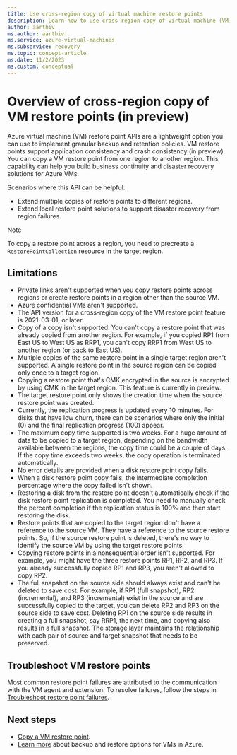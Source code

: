 ```yaml
---
title: Use cross-region copy of virtual machine restore points
description: Learn how to use cross-region copy of virtual machine (VM) restore points.
author: aarthiv
ms.author: aarthiv
ms.service: azure-virtual-machines
ms.subservice: recovery
ms.topic: concept-article
ms.date: 11/2/2023
ms.custom: conceptual
---
```


# Overview of cross-region copy of VM restore points (in preview)

Azure virtual machine (VM) restore point APIs are a lightweight option you can use to implement granular backup and retention policies. VM restore points support application consistency and crash consistency (in preview). You can copy a VM restore point from one region to another region. This capability can help you build business continuity and disaster recovery solutions for Azure VMs.

Scenarios where this API can be helpful:

* Extend multiple copies of restore points to different regions.
* Extend local restore point solutions to support disaster recovery from region failures.

> [!NOTE]
> To copy a restore point across a region, you need to precreate a `RestorePointCollection` resource in the target region.

## Limitations

* Private links aren't supported when you copy restore points across regions or create restore points in a region other than the source VM.
* Azure confidential VMs aren't supported.
* The API version for a cross-region copy of the VM restore point feature is 2021-03-01, or later.
* Copy of a copy isn't supported. You can't copy a restore point that was already copied from another region. For example, if you copied RP1 from East US to West US as RRP1, you can't copy RRP1 from West US to another region (or back to East US).
* Multiple copies of the same restore point in a single target region aren't supported. A single restore point in the source region can be copied only once to a target region.
* Copying a restore point that's CMK encrypted in the source is encrypted by using CMK in the target region. This feature is currently in preview.
* The target restore point only shows the creation time when the source restore point was created.
* Currently, the replication progress is updated every 10 minutes. For disks that have low churn, there can be scenarios where only the initial (0) and the final replication progress (100) appear.
* The maximum copy time supported is two weeks. For a huge amount of data to be copied to a target region, depending on the bandwidth available between the regions, the copy time could be a couple of days. If the copy time exceeds two weeks, the copy operation is terminated automatically.
* No error details are provided when a disk restore point copy fails.
* When a disk restore point copy fails, the intermediate completion percentage where the copy failed isn't shown.
* Restoring a disk from the restore point doesn't automatically check if the disk restore point replication is completed. You need to manually check the percent completion if the replication status is 100% and then start restoring the disk.
* Restore points that are copied to the target region don't have a reference to the source VM. They have a reference to the source restore points. So, if the source restore point is deleted, there's no way to identify the source VM by using the target restore points.
* Copying restore points in a nonsequential order isn't supported. For example, you might have the three restore points RP1, RP2, and RP3. If you already successfully copied RP1 and RP3, you aren't allowed to copy RP2.
* The full snapshot on the source side should always exist and can't be deleted to save cost. For example, if RP1 (full snapshot), RP2 (incremental), and RP3 (incremental) exist in the source and are successfully copied to the target, you can delete RP2 and RP3 on the source side to save cost. Deleting RP1 on the source side results in creating a full snapshot, say RRP1, the next time, and copying also results in a full snapshot. The storage layer maintains the relationship with each pair of source and target snapshot that needs to be preserved.

## Troubleshoot VM restore points

Most common restore point failures are attributed to the communication with the VM agent and extension. To resolve failures, follow the steps in [Troubleshoot restore point failures](restore-point-troubleshooting.md).

## Next steps

- [Copy a VM restore point](virtual-machines-copy-restore-points-how-to.md).
- [Learn more](backup-recovery.md) about backup and restore options for VMs in Azure.
